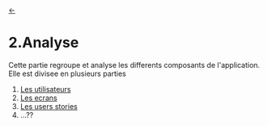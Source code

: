 <link rel="stylesheet" href="style.css"/>

[<span class="icon-big">&#8592;</span>](./0-table-des-matieres.md)
# 2.Analyse

Cette partie regroupe et analyse les differents composants de l'application.
Elle est divisee en plusieurs parties

1. [Les utilisateurs](./2-1-utilisateurs.md)
2. [Les ecrans](./2-2-ecrans.md)
3. [Les users stories](./2-3-users-stories.md)
4. ...??